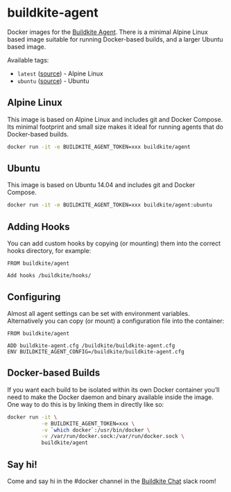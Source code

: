 # buildkite-agent

Docker images for the [Buildkite Agent](https://github.com/buildkite/agent). There is a minimal Alpine Linux based image suitable for running Docker-based builds, and a larger Ubuntu based image.

Available tags:

* `latest` ([source](https://github.com/buildkite/docker-buildkite-agent/blob/master/Dockerfile)) - Alpine Linux
* `ubuntu` ([source](https://github.com/buildkite/docker-buildkite-agent/blob/master/ubuntu/Dockerfile)) - Ubuntu

## Alpine Linux

This image is based on Alpine Linux and includes git and Docker Compose. Its minimal footprint and small size makes it ideal for running agents that do Docker-based builds.

```bash
docker run -it -e BUILDKITE_AGENT_TOKEN=xxx buildkite/agent
```

## Ubuntu

This image is based on Ubuntu 14.04 and includes git and Docker Compose.

```bash
docker run -it -e BUILDKITE_AGENT_TOKEN=xxx buildkite/agent:ubuntu
```

## Adding Hooks

You can add custom hooks by copying (or mounting) them into the correct hooks directory, for example:

```
FROM buildkite/agent

Add hooks /buildkite/hooks/
```

## Configuring

Almost all agent settings can be set with environment variables. Alternatively you can copy (or mount) a configuration file into the container:

```
FROM buildkite/agent

ADD buildkite-agent.cfg /buildkite/buildkite-agent.cfg
ENV BUILDKITE_AGENT_CONFIG=/buildkite/buildkite-agent.cfg
```


## Docker-based Builds

If you want each build to be isolated within its own Docker container you’ll need to make the Docker daemon and binary available inside the image. One way to do this is by linking them in directly like so:

```bash
docker run -it \
           -e BUILDKITE_AGENT_TOKEN=xxx \
           -v `which docker`:/usr/bin/docker \
           -v /var/run/docker.sock:/var/run/docker.sock \
           buildkite/agent
```

## Say hi!

Come and say hi in the #docker channel in the [Buildkite Chat](https://slack.buildkite.com) slack room!
